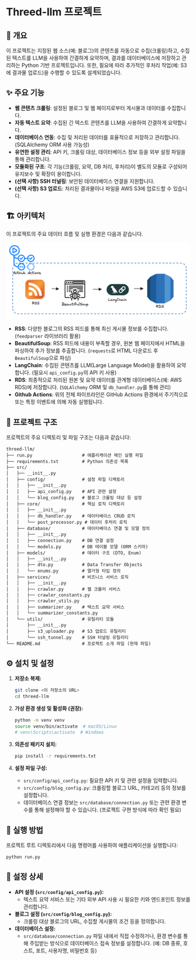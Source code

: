 # Threed-llm 프로젝트

## 📜 개요

이 프로젝트는 지정된 웹 소스(예: 블로그)의 콘텐츠를 자동으로 수집(크롤링)하고, 수집된 텍스트를 LLM을 사용하여 간결하게 요약하며, 결과를 데이터베이스에 저장하고 관리하는 Python 기반 프로젝트입니다. 또한, 필요에 따라 추가적인 후처리 작업(예: S3에 결과물 업로드)을 수행할 수 있도록 설계되었습니다.

## ✨ 주요 기능

- **웹 콘텐츠 크롤링**: 설정된 블로그 및 웹 페이지로부터 게시물과 데이터를 수집합니다.
- **자동 텍스트 요약**: 수집된 긴 텍스트 콘텐츠를 LLM을 사용하여 간결하게 요약합니다.
- **데이터베이스 연동**: 수집 및 처리된 데이터를 효율적으로 저장하고 관리합니다. (SQLAlchemy ORM 사용 가능성)
- **유연한 설정 관리**: API 키, 크롤링 대상, 데이터베이스 정보 등을 외부 설정 파일을 통해 관리합니다.
- **모듈화된 구조**: 각 기능(크롤링, 요약, DB 처리, 후처리)이 별도의 모듈로 구성되어 유지보수 및 확장이 용이합니다.
- **(선택 사항) SSH 터널링**: 보안된 데이터베이스 연결을 지원합니다.
- **(선택 사항) S3 업로드**: 처리된 결과물이나 파일을 AWS S3에 업로드할 수 있습니다.

## 🏗️ 아키텍처

이 프로젝트의 주요 데이터 흐름 및 실행 환경은 다음과 같습니다.

![프로젝트 아키텍처 다이어그램](image.png)

- **RSS**: 다양한 블로그의 RSS 피드를 통해 최신 게시물 정보를 수집합니다. (`feedparser` 라이브러리 활용)
- **BeautifulSoup**: RSS 피드에 내용이 부족할 경우, 원본 웹 페이지에서 HTML을 파싱하여 추가 정보를 추출합니다. (`requests`로 HTML 다운로드 후 `BeautifulSoup`으로 파싱)
- **LangChain**: 수집된 콘텐츠를 LLM(Large Language Model)을 활용하여 요약합니다. (필요시 `api_config.py`의 API 키 사용)
- **RDS**: 최종적으로 처리된 원본 및 요약 데이터를 관계형 데이터베이스(예: AWS RDS)에 저장합니다. (`SQLAlchemy` ORM 및 `db_handler.py`를 통해 관리)
- **Github Actions**: 위의 전체 파이프라인은 GitHub Actions 환경에서 주기적으로 또는 특정 이벤트에 의해 자동 실행됩니다.

## 📁 프로젝트 구조

프로젝트의 주요 디렉토리 및 파일 구조는 다음과 같습니다:

```
threed-llm/
├── run.py                   # 애플리케이션 메인 실행 파일
├── requirements.txt         # Python 의존성 목록
├── src/
│   ├── __init__.py
│   ├── config/              # 설정 파일 디렉토리
│   │   ├── __init__.py
│   │   ├── api_config.py    # API 관련 설정
│   │   └── blog_config.py   # 블로그 크롤링 대상 등 설정
│   ├── core/                # 핵심 로직 디렉토리
│   │   ├── __init__.py
│   │   ├── db_handler.py    # 데이터베이스 CRUD 로직
│   │   └── post_processor.py # 데이터 후처리 로직
│   ├── database/            # 데이터베이스 연결 및 모델 정의
│   │   ├── __init__.py
│   │   ├── connection.py    # DB 연결 설정
│   │   └── models.py        # DB 테이블 모델 (ORM 스키마)
│   ├── models/              # 데이터 구조 (DTO, Enum)
│   │   ├── __init__.py
│   │   ├── dto.py           # Data Transfer Objects
│   │   └── enums.py         # 열거형 타입 정의
│   ├── services/            # 비즈니스 서비스 로직
│   │   ├── __init__.py
│   │   ├── crawler.py       # 웹 크롤러 서비스
│   │   ├── crawler_constants.py
│   │   ├── crawler_utils.py
│   │   ├── summarizer.py    # 텍스트 요약 서비스
│   │   └── summarizer_constants.py
│   └── utils/               # 유틸리티 모듈
│       ├── __init__.py
│       ├── s3_uploader.py   # S3 업로드 유틸리티
│       └── ssh_tunnel.py    # SSH 터널링 유틸리티
└── README.md                # 프로젝트 소개 파일 (현재 파일)
```

## ⚙️ 설치 및 설정

1.  **저장소 복제:**

    ```bash
    git clone <이 저장소의 URL>
    cd threed-llm
    ```

2.  **가상 환경 생성 및 활성화 (권장):**

    ```bash
    python -m venv venv
    source venv/bin/activate  # macOS/Linux
    # venv\Scripts\activate  # Windows
    ```

3.  **의존성 패키지 설치:**

    ```bash
    pip install -r requirements.txt
    ```

4.  **설정 파일 구성:**
    - `src/config/api_config.py`: 필요한 API 키 및 관련 설정을 입력합니다.
    - `src/config/blog_config.py`: 크롤링할 블로그 URL, 카테고리 등의 정보를 설정합니다.
    - 데이터베이스 연결 정보는 `src/database/connection.py` 또는 관련 환경 변수를 통해 설정해야 할 수 있습니다. (프로젝트 구현 방식에 따라 확인 필요)

## 🚀 실행 방법

프로젝트 루트 디렉토리에서 다음 명령어를 사용하여 애플리케이션을 실행합니다:

```bash
python run.py
```

## 🔧 설정 상세

- **API 설정 (`src/config/api_config.py`):**
  - 텍스트 요약 서비스 또는 기타 외부 API 사용 시 필요한 키와 엔드포인트 정보를 관리합니다.
- **블로그 설정 (`src/config/blog_config.py`):**
  - 크롤링 대상 블로그의 URL, 수집할 게시물의 조건 등을 정의합니다.
- **데이터베이스 설정:**
  - `src/database/connection.py` 파일 내에서 직접 수정하거나, 환경 변수를 통해 주입받는 방식으로 데이터베이스 접속 정보를 설정합니다. (예: DB 종류, 호스트, 포트, 사용자명, 비밀번호 등)
